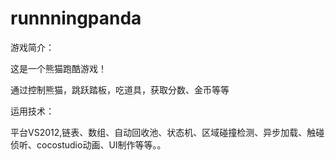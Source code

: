 runnningpanda
=============
游戏简介：

这是一个熊猫跑酷游戏！

通过控制熊猫，跳跃踏板，吃道具，获取分数、金币等等

运用技术：

平台VS2012,链表、数组、自动回收池、状态机、区域碰撞检测、异步加载、触碰侦听、cocostudio动画、UI制作等等。。
